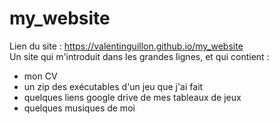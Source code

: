 # my_website
Lien du site : https://valentinguillon.github.io/my_website<br>
Un site qui m'introduit dans les grandes lignes, et qui contient :<br>
<ul>
  <li>mon CV</li>
  <li>un zip des exécutables d'un jeu que j'ai fait</li>
  <li>quelques liens google drive de mes tableaux de jeux</li>
  <li>quelques musiques de moi</li>
</ul>
